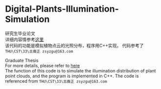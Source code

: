 # Digital-Plants-Illumination-Simulation
研究生毕业论文    
详细内容情参考[这里](https://jizhang02.github.io/about/#zh)    
该代码的功能是模拟植物点云的光照分布，程序用C++实现。
代码参考了 ``THU\CST\33\古裔正 zsyzgu@163.com``

Graduate Thesis    
For more details, please refer to [here](https://jizhang02.github.io/about/#en)    
The function of this code is to simulate the illumination distribution of plant point clouds, and the program is implemented in C++.
The code is referenced from ``THU\CST\33\古裔正 zsyzgu@163.com``
